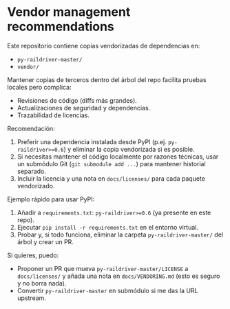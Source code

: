 Vendor management recommendations
===============================

Este repositorio contiene copias vendorizadas de dependencias en:

- `py-raildriver-master/`
- `vendor/`

Mantener copias de terceros dentro del árbol del repo facilita pruebas locales pero complica:

- Revisiones de código (diffs más grandes).
- Actualizaciones de seguridad y dependencias.
- Trazabilidad de licencias.

Recomendación:

1. Preferir una dependencia instalada desde PyPI (p.ej. `py-raildriver>=0.6`) y eliminar la copia vendorizada si es posible.
2. Si necesitas mantener el código localmente por razones técnicas, usar un submódulo Git (`git submodule add ...`) para mantener historial separado.
3. Incluir la licencia y una nota en `docs/licenses/` para cada paquete vendorizado.

Ejemplo rápido para usar PyPI:

1. Añadir a `requirements.txt`: `py-raildriver>=0.6` (ya presente en este repo).
2. Ejecutar `pip install -r requirements.txt` en el entorno virtual.
3. Probar y, si todo funciona, eliminar la carpeta `py-raildriver-master/` del árbol y crear un PR.

Si quieres, puedo:

- Proponer un PR que mueva `py-raildriver-master/LICENSE` a `docs/licenses/` y añada una nota en `docs/VENDORING.md` (esto es seguro y no borra nada).
- Convertir `py-raildriver-master` en submódulo si me das la URL upstream.
